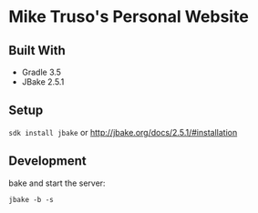 # Mike Truso's Personal Website

## Built With
- Gradle 3.5
- JBake 2.5.1

## Setup
```sdk install jbake```
or http://jbake.org/docs/2.5.1/#installation

## Development
bake and start the server:

```jbake -b -s```